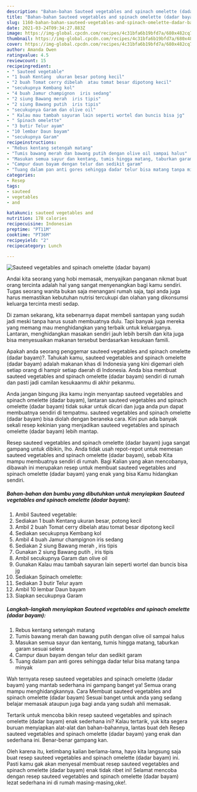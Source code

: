 ```yaml
---
description: "Bahan-bahan Sauteed vegetables and spinach omelette (dadar bayam) Sederhana dan Mudah Dibuat"
title: "Bahan-bahan Sauteed vegetables and spinach omelette (dadar bayam) Sederhana dan Mudah Dibuat"
slug: 1160-bahan-bahan-sauteed-vegetables-and-spinach-omelette-dadar-bayam-sederhana-dan-mudah-dibuat
date: 2021-03-24T09:34:27.883Z
image: https://img-global.cpcdn.com/recipes/4c31bfa6b19bfd7a/680x482cq70/sauteed-vegetables-and-spinach-omelette-dadar-bayam-foto-resep-utama.jpg
thumbnail: https://img-global.cpcdn.com/recipes/4c31bfa6b19bfd7a/680x482cq70/sauteed-vegetables-and-spinach-omelette-dadar-bayam-foto-resep-utama.jpg
cover: https://img-global.cpcdn.com/recipes/4c31bfa6b19bfd7a/680x482cq70/sauteed-vegetables-and-spinach-omelette-dadar-bayam-foto-resep-utama.jpg
author: Amanda Owen
ratingvalue: 4.5
reviewcount: 15
recipeingredient:
- " Sauteed vegetable"
- "1 buah Kentang  ukuran besar potong kecil"
- "2 buah Tomat cerry dibelah  atau tomat besar dipotong kecil"
- "secukupnya Kembang kol"
- "4 buah Jamur champignon  iris sedang"
- "2 siung Bawang merah  iris tipis"
- "2 siung Bawang putih  iris tipis"
- "secukupnya Garam dan olive oil"
- " Kalau mau tambah sayuran lain seperti wortel dan buncis bisa jg"
- " Spinach omelette"
- "3 butir Telur ayam"
- "10 lembar Daun bayam"
- "secukupnya Garam"
recipeinstructions:
- "Rebus kentang setengah matang"
- "Tumis bawang merah dan bawang putih dengan olive oil sampai halus"
- "Masukan semua sayur dan kentang, tumis hingga matang, taburkan garam sesuai selera"
- "Campur daun bayam dengan telur dan sedikit garam"
- "Tuang dalam pan anti gores sehingga dadar telur bisa matang tanpa minyak"
categories:
- Resep
tags:
- sauteed
- vegetables
- and

katakunci: sauteed vegetables and 
nutrition: 178 calories
recipecuisine: Indonesian
preptime: "PT11M"
cooktime: "PT36M"
recipeyield: "2"
recipecategory: Lunch

---
```



![Sauteed vegetables and spinach omelette (dadar bayam)](https://img-global.cpcdn.com/recipes/4c31bfa6b19bfd7a/680x482cq70/sauteed-vegetables-and-spinach-omelette-dadar-bayam-foto-resep-utama.jpg)

Andai kita seorang yang hobi memasak, menyajikan panganan nikmat buat orang tercinta adalah hal yang sangat menyenangkan bagi kamu sendiri. Tugas seorang  wanita bukan saja menangani rumah saja, tapi anda juga harus memastikan kebutuhan nutrisi tercukupi dan olahan yang dikonsumsi keluarga tercinta mesti sedap.

Di zaman  sekarang, kita sebenarnya dapat membeli santapan yang sudah jadi meski tanpa harus susah membuatnya dulu. Tapi banyak juga mereka yang memang mau menghidangkan yang terbaik untuk keluarganya. Lantaran, menghidangkan masakan sendiri jauh lebih bersih dan kita juga bisa menyesuaikan makanan tersebut berdasarkan kesukaan famili. 



Apakah anda seorang penggemar sauteed vegetables and spinach omelette (dadar bayam)?. Tahukah kamu, sauteed vegetables and spinach omelette (dadar bayam) adalah makanan khas di Indonesia yang kini digemari oleh setiap orang di hampir setiap daerah di Indonesia. Anda bisa membuat sauteed vegetables and spinach omelette (dadar bayam) sendiri di rumah dan pasti jadi camilan kesukaanmu di akhir pekanmu.

Anda jangan bingung jika kamu ingin menyantap sauteed vegetables and spinach omelette (dadar bayam), lantaran sauteed vegetables and spinach omelette (dadar bayam) tidak sukar untuk dicari dan juga anda pun dapat membuatnya sendiri di tempatmu. sauteed vegetables and spinach omelette (dadar bayam) bisa diolah dengan beraneka cara. Kini pun ada banyak sekali resep kekinian yang menjadikan sauteed vegetables and spinach omelette (dadar bayam) lebih mantap.

Resep sauteed vegetables and spinach omelette (dadar bayam) juga sangat gampang untuk dibikin, lho. Anda tidak usah repot-repot untuk memesan sauteed vegetables and spinach omelette (dadar bayam), sebab Kita mampu membuatnya sendiri di rumah. Bagi Kalian yang akan mencobanya, dibawah ini merupakan resep untuk membuat sauteed vegetables and spinach omelette (dadar bayam) yang enak yang bisa Kamu hidangkan sendiri.

<!--inarticleads1-->

##### Bahan-bahan dan bumbu yang dibutuhkan untuk menyiapkan Sauteed vegetables and spinach omelette (dadar bayam):

1. Ambil  Sauteed vegetable:
1. Sediakan 1 buah Kentang  ukuran besar, potong kecil
1. Ambil 2 buah Tomat cerry dibelah  atau tomat besar dipotong kecil
1. Sediakan secukupnya Kembang kol
1. Ambil 4 buah Jamur champignon  iris sedang
1. Sediakan 2 siung Bawang merah , iris tipis
1. Gunakan 2 siung Bawang putih , iris tipis
1. Ambil secukupnya Garam dan olive oil
1. Gunakan  Kalau mau tambah sayuran lain seperti wortel dan buncis bisa jg
1. Sediakan  Spinach omelette:
1. Sediakan 3 butir Telur ayam
1. Ambil 10 lembar Daun bayam
1. Siapkan secukupnya Garam




<!--inarticleads2-->

##### Langkah-langkah menyiapkan Sauteed vegetables and spinach omelette (dadar bayam):

1. Rebus kentang setengah matang
1. Tumis bawang merah dan bawang putih dengan olive oil sampai halus
1. Masukan semua sayur dan kentang, tumis hingga matang, taburkan garam sesuai selera
1. Campur daun bayam dengan telur dan sedikit garam
1. Tuang dalam pan anti gores sehingga dadar telur bisa matang tanpa minyak




Wah ternyata resep sauteed vegetables and spinach omelette (dadar bayam) yang mantab sederhana ini gampang banget ya! Semua orang mampu menghidangkannya. Cara Membuat sauteed vegetables and spinach omelette (dadar bayam) Sesuai banget untuk anda yang sedang belajar memasak ataupun juga bagi anda yang sudah ahli memasak.

Tertarik untuk mencoba bikin resep sauteed vegetables and spinach omelette (dadar bayam) enak sederhana ini? Kalau tertarik, yuk kita segera buruan menyiapkan alat-alat dan bahan-bahannya, lantas buat deh Resep sauteed vegetables and spinach omelette (dadar bayam) yang enak dan sederhana ini. Benar-benar gampang kan. 

Oleh karena itu, ketimbang kalian berlama-lama, hayo kita langsung saja buat resep sauteed vegetables and spinach omelette (dadar bayam) ini. Pasti kamu gak akan menyesal membuat resep sauteed vegetables and spinach omelette (dadar bayam) enak tidak ribet ini! Selamat mencoba dengan resep sauteed vegetables and spinach omelette (dadar bayam) lezat sederhana ini di rumah masing-masing,oke!.

